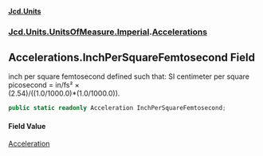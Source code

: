#### [Jcd.Units](index.md 'index')
### [Jcd.Units.UnitsOfMeasure.Imperial](Jcd.Units.UnitsOfMeasure.Imperial.md 'Jcd.Units.UnitsOfMeasure.Imperial').[Accelerations](Accelerations.md 'Jcd.Units.UnitsOfMeasure.Imperial.Accelerations')

## Accelerations.InchPerSquareFemtosecond Field

inch per square femtosecond defined such that: SI centimeter per square picosecond = in/fs² ×  
(2.54)/((1.0/1000.0)*(1.0/1000.0)).

```csharp
public static readonly Acceleration InchPerSquareFemtosecond;
```

#### Field Value
[Acceleration](Acceleration.md 'Jcd.Units.UnitTypes.Acceleration')